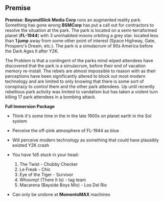 ## Premise

**Premise:** **BeyondSlick Media Corp** runs an augmented reality park. Something has gone wrong **BSMCorp** has put a call out for contractors to resolve the situation at the park. The park is located on a semi-terraformed planet (**FL-1944**) with 3 uninhabited moons orbiting a grey star. located less than **1 jump** away from some other point of interest (Space Highway, Gate, Prospero's Dream, etc.). The park is a simulacrum of 90s America before the Dark Ages II after Y2K.

The Problem is that a contingent of the parks mind wiped attendees have discovered that the park is a simulacrum, before their end of vacation memory re-install. The rebels are almost impossible to reason with as their perceptions have been significantly altered to block out most modern technology and are limited to only knowing that there is some sort of conspiracy to control them and the other park attendees. Up until recently rebellious park activity was limited to vandalism but has taken a violent turn killing 17 park attendees in a bombing attack.

**Full Immersion Package**

* Think it's some time in the in the late 1900s on planet earth in the Sol system

* Perceive the off-pink atmosphere of FL-1944 as blue

* Will perceive modern technology as something that could have plausibly existed Y2K crash

* You have 1d5 stuck in your head:

  1. The Twist - Chubby Checker
  2. Le Freak - Chic
  3. Eye of the Tiger - Survivor
  4. Whoomp! (There It Is) - tag team
  5. Macarena (Bayside Boys Mix) - Los Del Rio

* Can only be undone at **MomentoMAX** machines 

